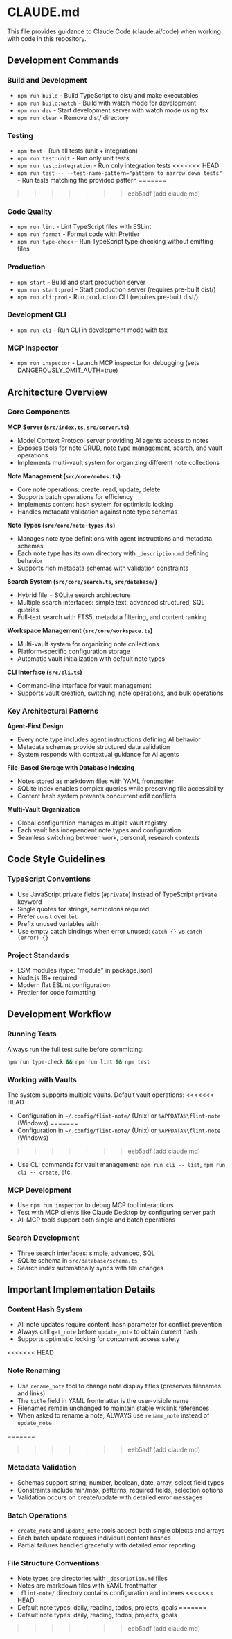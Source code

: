# CLAUDE.md

This file provides guidance to Claude Code (claude.ai/code) when working with code in this repository.

## Development Commands

### Build and Development
- `npm run build` - Build TypeScript to dist/ and make executables
- `npm run build:watch` - Build with watch mode for development
- `npm run dev` - Start development server with watch mode using tsx
- `npm run clean` - Remove dist/ directory

### Testing
- `npm test` - Run all tests (unit + integration)
- `npm run test:unit` - Run only unit tests
- `npm run test:integration` - Run only integration tests
<<<<<<< HEAD
- `npm run test -- --test-name-pattern="pattern to narrow down tests"` - Run tests matching the provided pattern
=======
>>>>>>> eeb5adf (add claude md)

### Code Quality
- `npm run lint` - Lint TypeScript files with ESLint
- `npm run format` - Format code with Prettier
- `npm run type-check` - Run TypeScript type checking without emitting files

### Production
- `npm start` - Build and start production server
- `npm run start:prod` - Start production server (requires pre-built dist/)
- `npm run cli:prod` - Run production CLI (requires pre-built dist/)

### Development CLI
- `npm run cli` - Run CLI in development mode with tsx

### MCP Inspector
- `npm run inspector` - Launch MCP inspector for debugging (sets DANGEROUSLY_OMIT_AUTH=true)

## Architecture Overview

### Core Components

**MCP Server (`src/index.ts`, `src/server.ts`)**
- Model Context Protocol server providing AI agents access to notes
- Exposes tools for note CRUD, note type management, search, and vault operations
- Implements multi-vault system for organizing different note collections

**Note Management (`src/core/notes.ts`)**
- Core note operations: create, read, update, delete
- Supports batch operations for efficiency
- Implements content hash system for optimistic locking
- Handles metadata validation against note type schemas

**Note Types (`src/core/note-types.ts`)**
- Manages note type definitions with agent instructions and metadata schemas
- Each note type has its own directory with `_description.md` defining behavior
- Supports rich metadata schemas with validation constraints

**Search System (`src/core/search.ts`, `src/database/`)**
- Hybrid file + SQLite search architecture
- Multiple search interfaces: simple text, advanced structured, SQL queries
- Full-text search with FTS5, metadata filtering, and content ranking

**Workspace Management (`src/core/workspace.ts`)**
- Multi-vault system for organizing note collections
- Platform-specific configuration storage
- Automatic vault initialization with default note types

**CLI Interface (`src/cli.ts`)**
- Command-line interface for vault management
- Supports vault creation, switching, note operations, and bulk operations

### Key Architectural Patterns

**Agent-First Design**
- Every note type includes agent instructions defining AI behavior
- Metadata schemas provide structured data validation
- System responds with contextual guidance for AI agents

**File-Based Storage with Database Indexing**
- Notes stored as markdown files with YAML frontmatter
- SQLite index enables complex queries while preserving file accessibility
- Content hash system prevents concurrent edit conflicts

**Multi-Vault Organization**
- Global configuration manages multiple vault registry
- Each vault has independent note types and configuration
- Seamless switching between work, personal, research contexts

## Code Style Guidelines

### TypeScript Conventions
- Use JavaScript private fields (`#private`) instead of TypeScript `private` keyword
- Single quotes for strings, semicolons required
- Prefer `const` over `let`
- Prefix unused variables with `_`
- Use empty catch bindings when error unused: `catch {}` vs `catch (error) {}`

### Project Standards
- ESM modules (type: "module" in package.json)
- Node.js 18+ required
- Modern flat ESLint configuration
- Prettier for code formatting

## Development Workflow

### Running Tests
Always run the full test suite before committing:
```bash
npm run type-check && npm run lint && npm test
```

### Working with Vaults
The system supports multiple vaults. Default vault operations:
<<<<<<< HEAD
- Configuration in `~/.config/flint-note/` (Unix) or `%APPDATA%\flint-note` (Windows)
=======
- Configuration in `~/.config/flint-note/` (Unix) or `%APPDATA%\flint-note` (Windows)  
>>>>>>> eeb5adf (add claude md)
- Use CLI commands for vault management: `npm run cli -- list`, `npm run cli -- create`, etc.

### MCP Development
- Use `npm run inspector` to debug MCP tool interactions
- Test with MCP clients like Claude Desktop by configuring server path
- All MCP tools support both single and batch operations

### Search Development
- Three search interfaces: simple, advanced, SQL
- SQLite schema in `src/database/schema.ts`
- Search index automatically syncs with file changes

## Important Implementation Details

### Content Hash System
- All note updates require content_hash parameter for conflict prevention
- Always call `get_note` before `update_note` to obtain current hash
- Supports optimistic locking for concurrent access safety

<<<<<<< HEAD
### Note Renaming
- Use `rename_note` tool to change note display titles (preserves filenames and links)
- The `title` field in YAML frontmatter is the user-visible name
- Filenames remain unchanged to maintain stable wikilink references
- When asked to rename a note, ALWAYS use `rename_note` instead of `update_note`

=======
>>>>>>> eeb5adf (add claude md)
### Metadata Validation
- Schemas support string, number, boolean, date, array, select field types
- Constraints include min/max, patterns, required fields, selection options
- Validation occurs on create/update with detailed error messages

### Batch Operations
- `create_note` and `update_note` tools accept both single objects and arrays
- Each batch update requires individual content hashes
- Partial failures handled gracefully with detailed error reporting

### File Structure Conventions
- Note types are directories with `_description.md` files
- Notes are markdown files with YAML frontmatter
- `.flint-note/` directory contains configuration and indexes
<<<<<<< HEAD
- Default note types: daily, reading, todos, projects, goals
=======
- Default note types: daily, reading, todos, projects, goals
>>>>>>> eeb5adf (add claude md)
